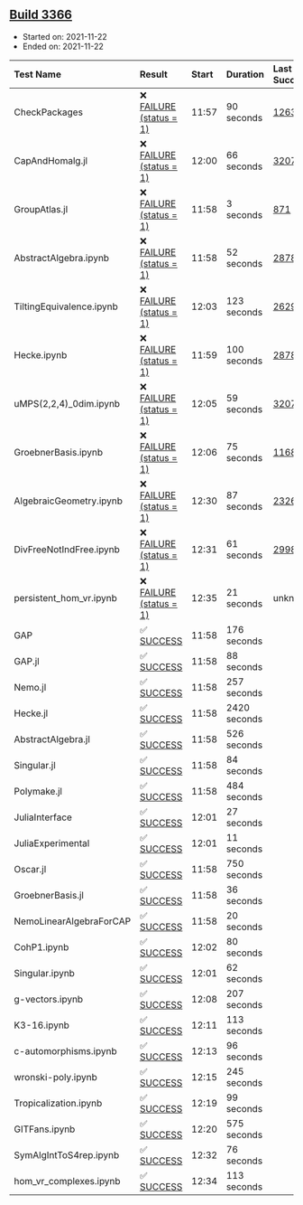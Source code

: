 ## [Build 3366](https://oscarci.mathematik.uni-kl.de/job/oscar-stable/3366/)

* Started on: 2021-11-22
* Ended on: 2021-11-22

| Test Name    | Result | Start | Duration | Last Success | First Failure |
|:-------------|:-------|:------|:---------|:-------------|:--------------|
| CheckPackages | ❌ [FAILURE (status = 1)](https://oscarci.mathematik.uni-kl.de/job/oscar-stable/3366/artifact/logs/build-3366/CheckPackages.log) | 11:57 | 90 seconds | [1263](https://oscarci.mathematik.uni-kl.de/job/oscar-stable/1263/) | [1264](https://oscarci.mathematik.uni-kl.de/job/oscar-stable/1264/) |
| CapAndHomalg.jl | ❌ [FAILURE (status = 1)](https://oscarci.mathematik.uni-kl.de/job/oscar-stable/3366/artifact/logs/build-3366/CapAndHomalg.jl.log) | 12:00 | 66 seconds | [3207](https://oscarci.mathematik.uni-kl.de/job/oscar-stable/3207/) | [3208](https://oscarci.mathematik.uni-kl.de/job/oscar-stable/3208/) |
| GroupAtlas.jl | ❌ [FAILURE (status = 1)](https://oscarci.mathematik.uni-kl.de/job/oscar-stable/3366/artifact/logs/build-3366/GroupAtlas.jl.log) | 11:58 | 3 seconds | [871](https://oscarci.mathematik.uni-kl.de/job/oscar-stable/871/) | [872](https://oscarci.mathematik.uni-kl.de/job/oscar-stable/872/) |
| AbstractAlgebra.ipynb | ❌ [FAILURE (status = 1)](https://oscarci.mathematik.uni-kl.de/job/oscar-stable/3366/artifact/logs/build-3366/AbstractAlgebra.ipynb.log) | 11:58 | 52 seconds | [2878](https://oscarci.mathematik.uni-kl.de/job/oscar-stable/2878/) | [2879](https://oscarci.mathematik.uni-kl.de/job/oscar-stable/2879/) |
| TiltingEquivalence.ipynb | ❌ [FAILURE (status = 1)](https://oscarci.mathematik.uni-kl.de/job/oscar-stable/3366/artifact/logs/build-3366/TiltingEquivalence.ipynb.log) | 12:03 | 123 seconds | [2629](https://oscarci.mathematik.uni-kl.de/job/oscar-stable/2629/) | [2630](https://oscarci.mathematik.uni-kl.de/job/oscar-stable/2630/) |
| Hecke.ipynb | ❌ [FAILURE (status = 1)](https://oscarci.mathematik.uni-kl.de/job/oscar-stable/3366/artifact/logs/build-3366/Hecke.ipynb.log) | 11:59 | 100 seconds | [2878](https://oscarci.mathematik.uni-kl.de/job/oscar-stable/2878/) | [2879](https://oscarci.mathematik.uni-kl.de/job/oscar-stable/2879/) |
| uMPS(2,2,4)_0dim.ipynb | ❌ [FAILURE (status = 1)](https://oscarci.mathematik.uni-kl.de/job/oscar-stable/3366/artifact/logs/build-3366/uMPS-2-2-4-_0dim.ipynb.log) | 12:05 | 59 seconds | [3207](https://oscarci.mathematik.uni-kl.de/job/oscar-stable/3207/) | [3208](https://oscarci.mathematik.uni-kl.de/job/oscar-stable/3208/) |
| GroebnerBasis.ipynb | ❌ [FAILURE (status = 1)](https://oscarci.mathematik.uni-kl.de/job/oscar-stable/3366/artifact/logs/build-3366/GroebnerBasis.ipynb.log) | 12:06 | 75 seconds | [1168](https://oscarci.mathematik.uni-kl.de/job/oscar-stable/1168/) | [1169](https://oscarci.mathematik.uni-kl.de/job/oscar-stable/1169/) |
| AlgebraicGeometry.ipynb | ❌ [FAILURE (status = 1)](https://oscarci.mathematik.uni-kl.de/job/oscar-stable/3366/artifact/logs/build-3366/AlgebraicGeometry.ipynb.log) | 12:30 | 87 seconds | [2326](https://oscarci.mathematik.uni-kl.de/job/oscar-stable/2326/) | [2327](https://oscarci.mathematik.uni-kl.de/job/oscar-stable/2327/) |
| DivFreeNotIndFree.ipynb | ❌ [FAILURE (status = 1)](https://oscarci.mathematik.uni-kl.de/job/oscar-stable/3366/artifact/logs/build-3366/DivFreeNotIndFree.ipynb.log) | 12:31 | 61 seconds | [2998](https://oscarci.mathematik.uni-kl.de/job/oscar-stable/2998/) | [2999](https://oscarci.mathematik.uni-kl.de/job/oscar-stable/2999/) |
| persistent_hom_vr.ipynb | ❌ [FAILURE (status = 1)](https://oscarci.mathematik.uni-kl.de/job/oscar-stable/3366/artifact/logs/build-3366/persistent_hom_vr.ipynb.log) | 12:35 | 21 seconds | unknown | unknown |
| GAP | ✅ [SUCCESS](https://oscarci.mathematik.uni-kl.de/job/oscar-stable/3366/artifact/logs/build-3366/GAP.log) | 11:58 | 176 seconds |  |  |
| GAP.jl | ✅ [SUCCESS](https://oscarci.mathematik.uni-kl.de/job/oscar-stable/3366/artifact/logs/build-3366/GAP.jl.log) | 11:58 | 88 seconds |  |  |
| Nemo.jl | ✅ [SUCCESS](https://oscarci.mathematik.uni-kl.de/job/oscar-stable/3366/artifact/logs/build-3366/Nemo.jl.log) | 11:58 | 257 seconds |  |  |
| Hecke.jl | ✅ [SUCCESS](https://oscarci.mathematik.uni-kl.de/job/oscar-stable/3366/artifact/logs/build-3366/Hecke.jl.log) | 11:58 | 2420 seconds |  |  |
| AbstractAlgebra.jl | ✅ [SUCCESS](https://oscarci.mathematik.uni-kl.de/job/oscar-stable/3366/artifact/logs/build-3366/AbstractAlgebra.jl.log) | 11:58 | 526 seconds |  |  |
| Singular.jl | ✅ [SUCCESS](https://oscarci.mathematik.uni-kl.de/job/oscar-stable/3366/artifact/logs/build-3366/Singular.jl.log) | 11:58 | 84 seconds |  |  |
| Polymake.jl | ✅ [SUCCESS](https://oscarci.mathematik.uni-kl.de/job/oscar-stable/3366/artifact/logs/build-3366/Polymake.jl.log) | 11:58 | 484 seconds |  |  |
| JuliaInterface | ✅ [SUCCESS](https://oscarci.mathematik.uni-kl.de/job/oscar-stable/3366/artifact/logs/build-3366/JuliaInterface.log) | 12:01 | 27 seconds |  |  |
| JuliaExperimental | ✅ [SUCCESS](https://oscarci.mathematik.uni-kl.de/job/oscar-stable/3366/artifact/logs/build-3366/JuliaExperimental.log) | 12:01 | 11 seconds |  |  |
| Oscar.jl | ✅ [SUCCESS](https://oscarci.mathematik.uni-kl.de/job/oscar-stable/3366/artifact/logs/build-3366/Oscar.jl.log) | 11:58 | 750 seconds |  |  |
| GroebnerBasis.jl | ✅ [SUCCESS](https://oscarci.mathematik.uni-kl.de/job/oscar-stable/3366/artifact/logs/build-3366/GroebnerBasis.jl.log) | 11:58 | 36 seconds |  |  |
| NemoLinearAlgebraForCAP | ✅ [SUCCESS](https://oscarci.mathematik.uni-kl.de/job/oscar-stable/3366/artifact/logs/build-3366/NemoLinearAlgebraForCAP.log) | 11:58 | 20 seconds |  |  |
| CohP1.ipynb | ✅ [SUCCESS](https://oscarci.mathematik.uni-kl.de/job/oscar-stable/3366/artifact/logs/build-3366/CohP1.ipynb.log) | 12:02 | 80 seconds |  |  |
| Singular.ipynb | ✅ [SUCCESS](https://oscarci.mathematik.uni-kl.de/job/oscar-stable/3366/artifact/logs/build-3366/Singular.ipynb.log) | 12:01 | 62 seconds |  |  |
| g-vectors.ipynb | ✅ [SUCCESS](https://oscarci.mathematik.uni-kl.de/job/oscar-stable/3366/artifact/logs/build-3366/g-vectors.ipynb.log) | 12:08 | 207 seconds |  |  |
| K3-16.ipynb | ✅ [SUCCESS](https://oscarci.mathematik.uni-kl.de/job/oscar-stable/3366/artifact/logs/build-3366/K3-16.ipynb.log) | 12:11 | 113 seconds |  |  |
| c-automorphisms.ipynb | ✅ [SUCCESS](https://oscarci.mathematik.uni-kl.de/job/oscar-stable/3366/artifact/logs/build-3366/c-automorphisms.ipynb.log) | 12:13 | 96 seconds |  |  |
| wronski-poly.ipynb | ✅ [SUCCESS](https://oscarci.mathematik.uni-kl.de/job/oscar-stable/3366/artifact/logs/build-3366/wronski-poly.ipynb.log) | 12:15 | 245 seconds |  |  |
| Tropicalization.ipynb | ✅ [SUCCESS](https://oscarci.mathematik.uni-kl.de/job/oscar-stable/3366/artifact/logs/build-3366/Tropicalization.ipynb.log) | 12:19 | 99 seconds |  |  |
| GITFans.ipynb | ✅ [SUCCESS](https://oscarci.mathematik.uni-kl.de/job/oscar-stable/3366/artifact/logs/build-3366/GITFans.ipynb.log) | 12:20 | 575 seconds |  |  |
| SymAlgIntToS4rep.ipynb | ✅ [SUCCESS](https://oscarci.mathematik.uni-kl.de/job/oscar-stable/3366/artifact/logs/build-3366/SymAlgIntToS4rep.ipynb.log) | 12:32 | 76 seconds |  |  |
| hom_vr_complexes.ipynb | ✅ [SUCCESS](https://oscarci.mathematik.uni-kl.de/job/oscar-stable/3366/artifact/logs/build-3366/hom_vr_complexes.ipynb.log) | 12:34 | 113 seconds |  |  |
